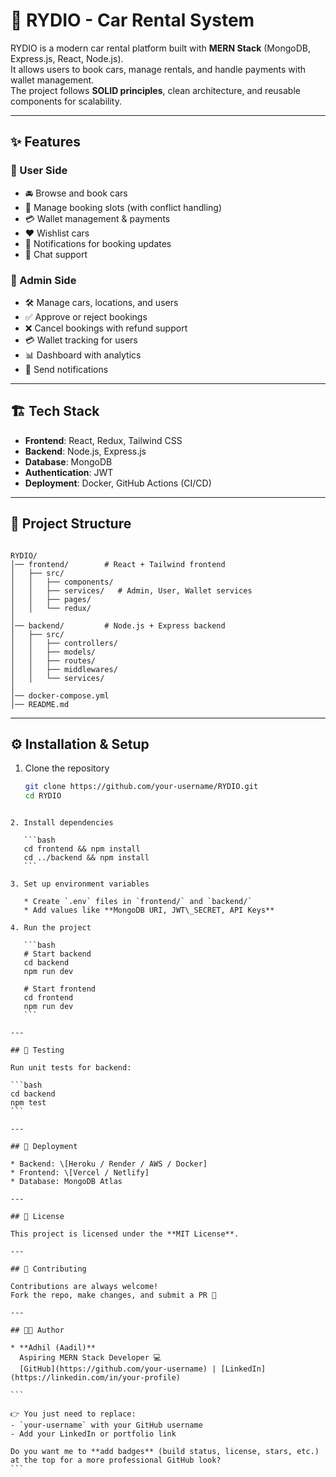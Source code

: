 
# 🚗 RYDIO - Car Rental System

RYDIO is a modern car rental platform built with **MERN Stack** (MongoDB, Express.js, React, Node.js).  
It allows users to book cars, manage rentals, and handle payments with wallet management.  
The project follows **SOLID principles**, clean architecture, and reusable components for scalability.

---

## ✨ Features

### 🔹 User Side
- 🚘 Browse and book cars  
- 📅 Manage booking slots (with conflict handling)  
- 💳 Wallet management & payments  
- ❤️ Wishlist cars  
- 🔔 Notifications for booking updates  
- 💬 Chat support  

### 🔹 Admin Side
- 🛠️ Manage cars, locations, and users  
- ✅ Approve or reject bookings  
- ❌ Cancel bookings with refund support  
- 💳 Wallet tracking for users  
- 📊 Dashboard with analytics  
- 🔔 Send notifications  

---

## 🏗️ Tech Stack

- **Frontend**: React, Redux, Tailwind CSS  
- **Backend**: Node.js, Express.js  
- **Database**: MongoDB  
- **Authentication**: JWT  
- **Deployment**: Docker, GitHub Actions (CI/CD)  

---

## 📂 Project Structure
```

RYDIO/
│── frontend/        # React + Tailwind frontend
│   ├── src/
│   │   ├── components/
│   │   ├── services/   # Admin, User, Wallet services
│   │   ├── pages/
│   │   └── redux/
│
│── backend/         # Node.js + Express backend
│   ├── src/
│   │   ├── controllers/
│   │   ├── models/
│   │   ├── routes/
│   │   ├── middlewares/
│   │   └── services/
│
│── docker-compose.yml
│── README.md

````

---

## ⚙️ Installation & Setup

1. Clone the repository  
   ```bash
   git clone https://github.com/your-username/RYDIO.git
   cd RYDIO
````

2. Install dependencies

   ```bash
   cd frontend && npm install
   cd ../backend && npm install
   ```

3. Set up environment variables

   * Create `.env` files in `frontend/` and `backend/`
   * Add values like **MongoDB URI, JWT\_SECRET, API Keys**

4. Run the project

   ```bash
   # Start backend
   cd backend
   npm run dev

   # Start frontend
   cd frontend
   npm run dev
   ```

---

## 🧪 Testing

Run unit tests for backend:

```bash
cd backend
npm test
```

---

## 🚀 Deployment

* Backend: \[Heroku / Render / AWS / Docker]
* Frontend: \[Vercel / Netlify]
* Database: MongoDB Atlas

---

## 📜 License

This project is licensed under the **MIT License**.

---

## 🤝 Contributing

Contributions are always welcome!
Fork the repo, make changes, and submit a PR 🚀

---

## 👨‍💻 Author

* **Adhil (Aadil)**
  Aspiring MERN Stack Developer 💻
  [GitHub](https://github.com/your-username) | [LinkedIn](https://linkedin.com/in/your-profile)

```

👉 You just need to replace:
- `your-username` with your GitHub username  
- Add your LinkedIn or portfolio link  

Do you want me to **add badges** (build status, license, stars, etc.) at the top for a more professional GitHub look?
```
